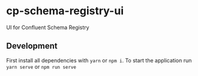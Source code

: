 # cp-schema-registry-ui
UI for Confluent Schema Registry

## Development

First install all dependencies with `yarn` or `npm i`.
To start the application run `yarn serve` or `npm run serve`
